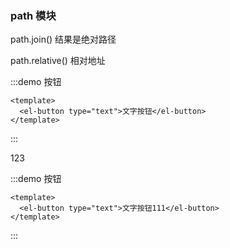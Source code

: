 ### path 模块

path.join() 结果是绝对路径

path.relative() 相对地址




:::demo 按钮
```vue
<template>
  <el-button type="text">文字按钮</el-button>
</template>
```
:::

123

:::demo 按钮
```vue
<template>
  <el-button type="text">文字按钮111</el-button>
</template>
```
:::
